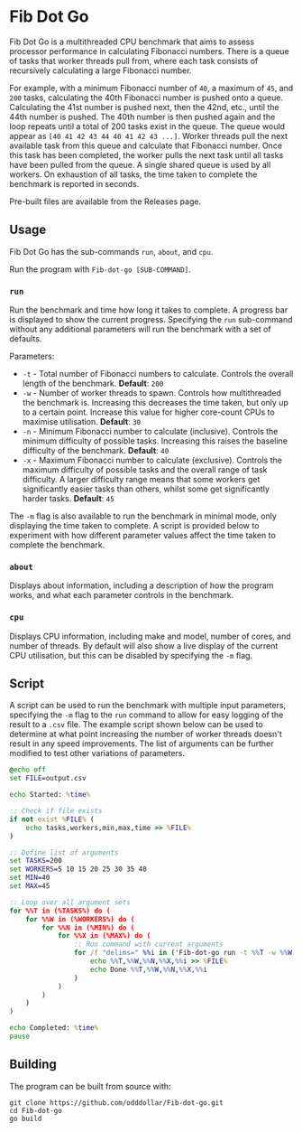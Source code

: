 # Fib Dot Go

Fib Dot Go is a multithreaded CPU benchmark that aims to assess processor performance in calculating Fibonacci numbers. There is a queue of tasks that worker threads pull from, where each task consists of recursively calculating a large Fibonacci number. 

For example, with a minimum Fibonacci number of `40`, a maximum of `45`, and `200` tasks, calculating the 40th Fibonacci number is pushed onto a queue. Calculating the 41st number is pushed next, then the 42nd, etc., until the 44th number is pushed. The 40th number is then pushed again and the loop repeats until a total of 200 tasks exist in the queue. The queue would appear as `[40 41 42 43 44 40 41 42 43 ...]`. Worker threads pull the next available task from this queue and calculate that Fibonacci number. Once this task has been completed, the worker pulls the next task until all tasks have been pulled from the queue. A single shared queue is used by all workers. On exhaustion of all tasks, the time taken to complete the benchmark is reported in seconds.

Pre-built files are available from the Releases page.

## Usage

Fib Dot Go has the sub-commands `run`, `about`, and `cpu`.

Run the program with `Fib-dot-go [SUB-COMMAND]`.

### `run`

Run the benchmark and time how long it takes to complete. A progress bar is displayed to show the current progress. Specifying the `run` sub-command without any additional parameters will run the benchmark with a set of defaults.

Parameters:

- `-t` - Total number of Fibonacci numbers to calculate. Controls the overall length of the benchmark. **Default**: `200`
- `-w` - Number of worker threads to spawn. Controls how multithreaded the benchmark is. Increasing this decreases the time taken, but only up to a certain point. Increase this value for higher core-count CPUs to maximise utilisation. **Default**: `30`
- `-n` - Minimum Fibonacci number to calculate (inclusive). Controls the minimum difficulty of possible tasks. Increasing this raises the baseline difficulty of the benchmark. **Default**: `40`
- `-x` - Maximum Fibonacci number to calculate (exclusive). Controls the maximum difficulty of possible tasks and the overall range of task difficulty. A larger difficulty range means that some workers get significantly easier tasks than others, whilst some get significantly harder tasks. **Default**: `45`

The `-m` flag is also available to run the benchmark in minimal mode, only displaying the time taken to complete. A script is provided below to experiment with how different parameter values affect the time taken to complete the benchmark.

### `about`

Displays about information, including a description of how the program works, and what each parameter controls in the benchmark.

### `cpu`

Displays CPU information, including make and model, number of cores, and number of threads. By default will also show a live display of the current CPU utilisation, but this can be disabled by specifying the `-m` flag.

## Script

A script can be used to run the benchmark with multiple input parameters, specifying the `-m` flag to the `run` command to allow for easy logging of the result to a `.csv` file. The example script shown below can be used to determine at what point increasing the number of worker threads doesn't result in any speed improvements. The list of arguments can be further modified to test other variations of parameters.

```bat
@echo off
set FILE=output.csv

echo Started: %time%

:: Check if file exists
if not exist %FILE% (
    echo tasks,workers,min,max,time >> %FILE%
)

:: Define list of arguments
set TASKS=200
set WORKERS=5 10 15 20 25 30 35 40
set MIN=40
set MAX=45

:: Loop over all argument sets
for %%T in (%TASKS%) do (
    for %%W in (%WORKERS%) do (
        for %%N in (%MIN%) do (
            for %%X in (%MAX%) do (
                :: Run command with current arguments
                for /f "delims=" %%i in ('Fib-dot-go run -t %%T -w %%W -n %%N -x %%X -m') do (
                    echo %%T,%%W,%%N,%%X,%%i >> %FILE%
                    echo Done %%T,%%W,%%N,%%X,%%i
                )
            )
        )
    )
)

echo Completed: %time%
pause
```

## Building

The program can be built from source with:

```
git clone https://github.com/odddollar/Fib-dot-go.git
cd Fib-dot-go
go build
```

